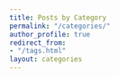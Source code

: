```yaml
---
title: Posts by Category
permalink: "/categories/"
author_profile: true
redirect_from:
- "/tags.html"
layout: categories
---
```


